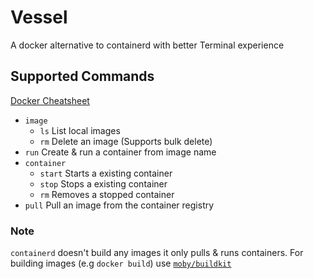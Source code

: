 # Vessel
A docker alternative to containerd with better Terminal experience

## Supported Commands
[Docker Cheatsheet](https://docs.docker.com/get-started/docker_cheatsheet.pdf)

- `image`
    - `ls` List local images
    - `rm` Delete an image (Supports bulk delete)
- `run` Create & run a container from image name
- `container`
    - `start` Starts a existing container
    - `stop` Stops a existing container
    - `rm` Removes a stopped container
- `pull` Pull an image from the container registry

### Note
`containerd` doesn't build any images it only pulls & runs containers. 
For building images (e.g `docker build`) use [`moby/buildkit`](https://pkg.go.dev/github.com/moby/buildkit/client)
